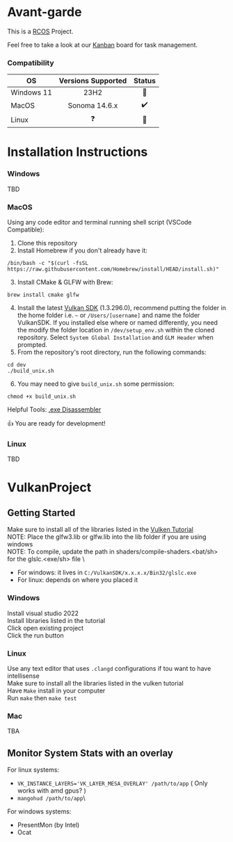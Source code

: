 # Avant-garde
This is a [RCOS](https://handbook.rcos.io/) Project.

Feel free to take a look at our [Kanban](https://docs.google.com/drawings/d/1AZ96UuH22W9aF4FDUhVJ3GPxuHaQv0s0LfwgRhOCg70/edit?usp=sharing) board for task management.

### Compatibility
| OS | Versions Supported | Status |
| - | :-: | :-: |
| Windows 11 | 23H2 | 🚫 |
| MacOS | Sonoma 14.6.x | ✔️ |
| Linux | ❓ | 🚫 |

# Installation Instructions

### Windows
TBD

### MacOS
Using any code editor and terminal running shell script (VSCode Compatible):
1. Clone this repository
2. Install Homebrew if you don't already have it:
```
/bin/bash -c "$(curl -fsSL https://raw.githubusercontent.com/Homebrew/install/HEAD/install.sh)"
```
3. Install CMake & GLFW with Brew:
```
brew install cmake glfw
```
4. Install the latest [Vulkan SDK](https://vulkan.lunarg.com/sdk/home#mac) (1.3.296.0), recommend putting the folder in the home folder i.e. `~` or `/Users/[username]` and name the folder VulkanSDK. If you installed else where or named differently, you need the modify the folder location in `/dev/setup_env.sh` within the cloned repository. Select `System Global Installation` and `GLM Header` when prompted.
5. From the repository's root directory, run the following commands:
```
cd dev
./build_unix.sh
```
6. You may need to give `build_unix.sh` some permission:
```
chmod +x build_unix.sh
```
Helpful Tools: [.exe Disassembler](https://dogbolt.org/)

👍 You are ready for development!

### Linux
TBD

# VulkanProject

## Getting Started
Make sure to install all of the libraries listed in the [Vulken Tutorial](https://vulkan-tutorial.com/Development_environment)\
NOTE: Place the glfw3.lib or glfw.lib into the lib folder if you are using windows \
NOTE: To compile, update the path in shaders/compile-shaders.<bat/sh> for the glslc.<exe/sh> file \
- For windows: it lives in `C:/VulkanSDK/x.x.x.x/Bin32/glslc.exe`
- For linux: depends on where you placed it

### Windows
Install visual studio 2022\
Install libraries listed in the tutorial\
Click open existing project\
Click the run button

### Linux
Use any text editor that uses `.clangd` configurations if tou want to have intellisense\
Make sure to install all the libraries listed in the vulken tutorial\
Have `Make` install in your computer\
Run `make` then `make test`

### Mac
TBA

## Monitor System Stats with an overlay
For linux systems:
- `VK_INSTANCE_LAYERS='VK_LAYER_MESA_OVERLAY' /path/to/app` ( Only works with amd gpus? )
- `mangohud /path/to/app`\

For windows systems:
- PresentMon (by Intel)
- Ocat
